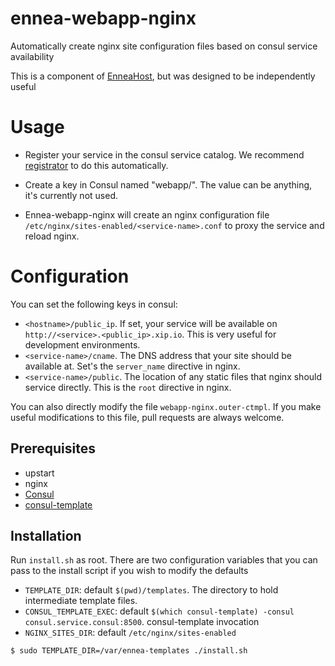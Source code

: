 ennea-webapp-nginx
==================

Automatically create nginx site configuration files based on consul service availability

This is a component of [EnneaHost](https://github.com/bryanlarsen/enneahost), but was designed to be independently useful

# Usage

- Register your service in the consul service catalog.  We recommend [registrator](https://progrium/registrator) to do this automatically.

- Create a key in Consul named "webapp/<service-name>".  The value can be anything, it's currently not used.

- Ennea-webapp-nginx will create an nginx configuration file `/etc/nginx/sites-enabled/<service-name>.conf` to proxy the service and reload nginx.

# Configuration

You can set the following keys in consul:

- `<hostname>/public_ip`.  If set, your service will be available on `http://<service>.<public_ip>.xip.io`.  This is very useful for development environments.
- `<service-name>/cname`.  The DNS address that your site should be available at.  Set's the `server_name` directive in nginx.
- `<service-name>/public`.  The location of any static files that nginx should service directly.  This is the `root` directive in nginx.

You can also directly modify the file `webapp-nginx.outer-ctmpl`.  If you make useful modifications to this file, pull requests are always welcome.

## Prerequisites

- upstart
- nginx
- [Consul](http://consul.io)
- [consul-template](https://github.com/hashicorp/consul-template)

## Installation

Run `install.sh` as root.   There are two configuration variables that you can pass to the install script if you wish to modify the defaults

- `TEMPLATE_DIR`: default `$(pwd)/templates`.  The directory to hold intermediate template files.
- `CONSUL_TEMPLATE_EXEC`: default `$(which consul-template) -consul consul.service.consul:8500`.  consul-template invocation
- `NGINX_SITES_DIR`: default `/etc/nginx/sites-enabled`

```
$ sudo TEMPLATE_DIR=/var/ennea-templates ./install.sh
```

